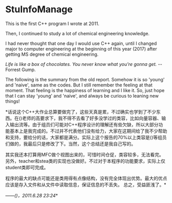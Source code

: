 # StuInfoManage
This is the first C++ program I wrote at 2011. 

Then, I continued to study a lot of chemical engineering knowledge.

I had never thought that one day I would use C++ again, until I changed major to computer engineering at the beginning of this year (2017) after getting MS degree of chemical engineering.

*Life is like a box of chocolates. You never know what you're gonna get.* -- Forrest Gump.

The following is the summary from the old report. Somehow it is so 'young' and 'naive', same as the codes. 
But I still remember the feeling at that moment.
That feeling is the happiness of learning and I like it. So, just hope that I can stay 'young' and 'naive', and always be curious to leaning new things!

*话说这个C++大作业总算要做完了，这些天真是累，不过确实也学到了不少东西。在()老师的高要求下，我不得不去看了好多没学过的类容，比如向量容器、输入输出流等。由于组员们可能对C++程序设计的理解还有些欠缺，所以大部分功能基本上是我完成的。不过并不代表他们没有给力，大家在这期间给了我不少帮助和支持，要给分的话，大家都是满分。实际上这个报告的70%以上类容是()等组员们做的，我最后只是修改了下。当然，这个总结还是我自己写的。

其实我还本打算用MFC做个视图出来的，可惜时间仓促，类容较多，无法看完。另外，teacher和stea类的实现也没做好。不过对于本程序的功能要求，实际上仅student类即可完成。

程序的最大的缺点可能还是类用得有点像结构，没有完全体现出优势。最大的优点应该是存入文件和从文件中读取信息，保证信息的不丢失。
总之，受益匪浅了。*

*——()，2011.6.28 23:24**
